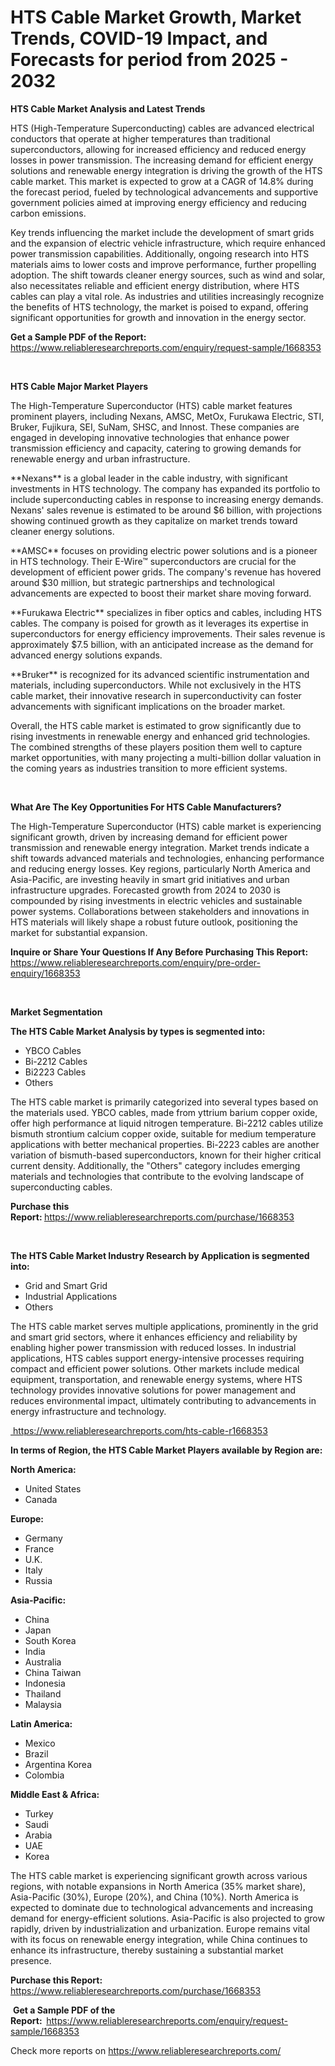 <p><h1>HTS Cable Market Growth, Market Trends, COVID-19 Impact, and Forecasts for period from 2025 - 2032</h1></p><p><strong>HTS Cable Market Analysis and Latest Trends</strong></p>
<p><p>HTS (High-Temperature Superconducting) cables are advanced electrical conductors that operate at higher temperatures than traditional superconductors, allowing for increased efficiency and reduced energy losses in power transmission. The increasing demand for efficient energy solutions and renewable energy integration is driving the growth of the HTS cable market. This market is expected to grow at a CAGR of 14.8% during the forecast period, fueled by technological advancements and supportive government policies aimed at improving energy efficiency and reducing carbon emissions.</p><p>Key trends influencing the market include the development of smart grids and the expansion of electric vehicle infrastructure, which require enhanced power transmission capabilities. Additionally, ongoing research into HTS materials aims to lower costs and improve performance, further propelling adoption. The shift towards cleaner energy sources, such as wind and solar, also necessitates reliable and efficient energy distribution, where HTS cables can play a vital role. As industries and utilities increasingly recognize the benefits of HTS technology, the market is poised to expand, offering significant opportunities for growth and innovation in the energy sector.</p></p>
<p><strong>Get a Sample PDF of the Report:&nbsp;</strong> <a href="https://www.reliableresearchreports.com/enquiry/request-sample/1668353?utm_campaign=2098&utm_medium=2&utm_source=Github&utm_content=ia&utm_term=06032025&utm_id=hts-cable">https://www.reliableresearchreports.com/enquiry/request-sample/1668353</a></p>
<p>&nbsp;</p>
<p><strong>HTS Cable Major Market Players</strong></p>
<p><p>The High-Temperature Superconductor (HTS) cable market features prominent players, including Nexans, AMSC, MetOx, Furukawa Electric, STI, Bruker, Fujikura, SEI, SuNam, SHSC, and Innost. These companies are engaged in developing innovative technologies that enhance power transmission efficiency and capacity, catering to growing demands for renewable energy and urban infrastructure.</p><p>**Nexans** is a global leader in the cable industry, with significant investments in HTS technology. The company has expanded its portfolio to include superconducting cables in response to increasing energy demands. Nexans' sales revenue is estimated to be around $6 billion, with projections showing continued growth as they capitalize on market trends toward cleaner energy solutions.</p><p>**AMSC** focuses on providing electric power solutions and is a pioneer in HTS technology. Their E-Wire™ superconductors are crucial for the development of efficient power grids. The company's revenue has hovered around $30 million, but strategic partnerships and technological advancements are expected to boost their market share moving forward.</p><p>**Furukawa Electric** specializes in fiber optics and cables, including HTS cables. The company is poised for growth as it leverages its expertise in superconductors for energy efficiency improvements. Their sales revenue is approximately $7.5 billion, with an anticipated increase as the demand for advanced energy solutions expands.</p><p>**Bruker** is recognized for its advanced scientific instrumentation and materials, including superconductors. While not exclusively in the HTS cable market, their innovative research in superconductivity can foster advancements with significant implications on the broader market.</p><p>Overall, the HTS cable market is estimated to grow significantly due to rising investments in renewable energy and enhanced grid technologies. The combined strengths of these players position them well to capture market opportunities, with many projecting a multi-billion dollar valuation in the coming years as industries transition to more efficient systems.</p></p>
<p>&nbsp;</p>
<p><strong>What Are The Key Opportunities For HTS Cable Manufacturers?</strong></p>
<p><p>The High-Temperature Superconductor (HTS) cable market is experiencing significant growth, driven by increasing demand for efficient power transmission and renewable energy integration. Market trends indicate a shift towards advanced materials and technologies, enhancing performance and reducing energy losses. Key regions, particularly North America and Asia-Pacific, are investing heavily in smart grid initiatives and urban infrastructure upgrades. Forecasted growth from 2024 to 2030 is compounded by rising investments in electric vehicles and sustainable power systems. Collaborations between stakeholders and innovations in HTS materials will likely shape a robust future outlook, positioning the market for substantial expansion.</p></p>
<p><strong>Inquire or Share Your Questions If Any Before Purchasing This Report:</strong> <a href="https://www.reliableresearchreports.com/enquiry/pre-order-enquiry/1668353?utm_campaign=2098&utm_medium=2&utm_source=Github&utm_content=ia&utm_term=06032025&utm_id=hts-cable">https://www.reliableresearchreports.com/enquiry/pre-order-enquiry/1668353</a></p>
<p>&nbsp;</p>
<p><strong>Market Segmentation</strong></p>
<p><strong>The HTS Cable Market Analysis by types is segmented into:</strong></p>
<p><ul><li>YBCO Cables</li><li>Bi-2212 Cables</li><li>Bi2223 Cables</li><li>Others</li></ul></p>
<p><p>The HTS cable market is primarily categorized into several types based on the materials used. YBCO cables, made from yttrium barium copper oxide, offer high performance at liquid nitrogen temperature. Bi-2212 cables utilize bismuth strontium calcium copper oxide, suitable for medium temperature applications with better mechanical properties. Bi-2223 cables are another variation of bismuth-based superconductors, known for their higher critical current density. Additionally, the "Others" category includes emerging materials and technologies that contribute to the evolving landscape of superconducting cables.</p></p>
<p><strong>Purchase this Report:&nbsp;</strong><a href="https://www.reliableresearchreports.com/purchase/1668353?utm_campaign=2098&utm_medium=2&utm_source=Github&utm_content=ia&utm_term=06032025&utm_id=hts-cable">https://www.reliableresearchreports.com/purchase/1668353</a></p>
<p>&nbsp;</p>
<p><strong>The HTS Cable Market Industry Research by Application is segmented into:</strong></p>
<p><ul><li>Grid and Smart Grid</li><li>Industrial Applications</li><li>Others</li></ul></p>
<p><p>The HTS cable market serves multiple applications, prominently in the grid and smart grid sectors, where it enhances efficiency and reliability by enabling higher power transmission with reduced losses. In industrial applications, HTS cables support energy-intensive processes requiring compact and efficient power solutions. Other markets include medical equipment, transportation, and renewable energy systems, where HTS technology provides innovative solutions for power management and reduces environmental impact, ultimately contributing to advancements in energy infrastructure and technology.</p></p>
<p><a href="https://www.reliableresearchreports.com/hts-cable-r1668353?utm_campaign=2098&utm_medium=2&utm_source=Github&utm_content=ia&utm_term=06032025&utm_id=hts-cable">&nbsp;https://www.reliableresearchreports.com/hts-cable-r1668353</a></p>
<p><strong>In terms of Region, the HTS Cable Market Players available by Region are:</strong></p>
<p>
    <p> <strong> North America: </strong>
        <ul>
            <li>United States</li>
            <li>Canada</li>
        </ul>
        </p> 
    <p> <strong> Europe: </strong>
        <ul>
            <li>Germany</li>
            <li>France</li>
            <li>U.K.</li>
            <li>Italy</li>
            <li>Russia</li>
        </ul>
        </p> 
    <p> <strong> Asia-Pacific: </strong>
        <ul>
            <li>China</li>
            <li>Japan</li>
            <li>South Korea</li>
            <li>India</li>
            <li>Australia</li>
            <li>China Taiwan</li>
            <li>Indonesia</li>
            <li>Thailand</li>
            <li>Malaysia</li>
        </ul>
        </p> 
    <p> <strong> Latin America: </strong>
        <ul>
            <li>Mexico</li>
            <li>Brazil</li>
            <li>Argentina Korea</li>
            <li>Colombia</li>
        </ul>
        </p> 
    <p> <strong> Middle East & Africa: </strong>
        <ul>
            <li>Turkey</li>
            <li>Saudi</li>
            <li>Arabia</li>
            <li>UAE</li>
            <li>Korea</li>
        </ul>
    </p>
    </p>
<p><p>The HTS cable market is experiencing significant growth across various regions, with notable expansions in North America (35% market share), Asia-Pacific (30%), Europe (20%), and China (10%). North America is expected to dominate due to technological advancements and increasing demand for energy-efficient solutions. Asia-Pacific is also projected to grow rapidly, driven by industrialization and urbanization. Europe remains vital with its focus on renewable energy integration, while China continues to enhance its infrastructure, thereby sustaining a substantial market presence.</p></p>
<p><strong>Purchase this Report: </strong><a href="https://www.reliableresearchreports.com/purchase/1668353?utm_campaign=2098&utm_medium=2&utm_source=Github&utm_content=ia&utm_term=06032025&utm_id=hts-cable">https://www.reliableresearchreports.com/purchase/1668353</a></p>
<p>&nbsp;<strong>Get a Sample PDF of the Report:&nbsp;&nbsp;</strong><a href="https://www.reliableresearchreports.com/enquiry/request-sample/1668353?utm_campaign=2098&utm_medium=2&utm_source=Github&utm_content=ia&utm_term=06032025&utm_id=hts-cable">https://www.reliableresearchreports.com/enquiry/request-sample/1668353</a></p>
<p><strong></strong></p>
<p>Check more reports on <a href="https://www.reliableresearchreports.com/?utm_campaign=2098&utm_medium=2&utm_source=Github&utm_content=ia&utm_term=06032025&utm_id=hts-cable">https://www.reliableresearchreports.com/</a></p>